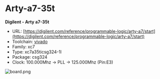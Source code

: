 # Arty-a7-35t
**Digilent - Arty a7-35t**

* URL: [https://digilent.com/reference/programmable-logic/arty-a7/start](https://digilent.com/reference/programmable-logic/arty-a7/start)
* Toolchain: [vivado](../generator/toolchains/vivado/README.md)
* Family: xc7
* Type: xc7a35ticsg324-1l
* Package: csg324
* Clock: 100.000Mhz -> PLL -> 125.000Mhz (Pin:E3)

![board.png](board.png)

